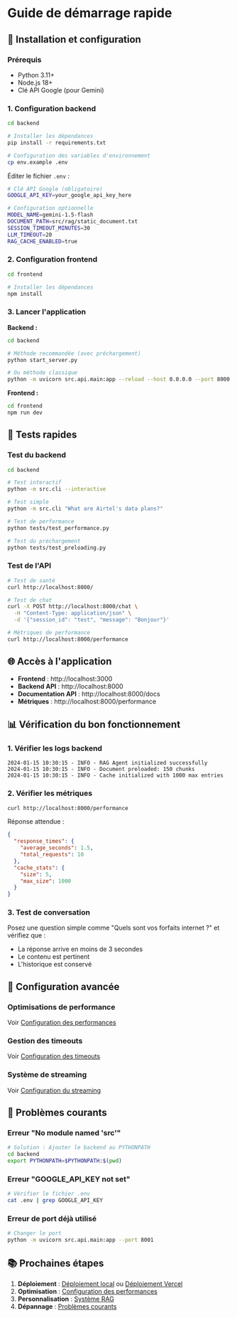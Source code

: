 # Guide de démarrage rapide

## 🚀 Installation et configuration

### Prérequis
- Python 3.11+
- Node.js 18+
- Clé API Google (pour Gemini)

### 1. Configuration backend

```bash
cd backend

# Installer les dépendances
pip install -r requirements.txt

# Configuration des variables d'environnement
cp env.example .env
```

Éditer le fichier `.env` :
```bash
# Clé API Google (obligatoire)
GOOGLE_API_KEY=your_google_api_key_here

# Configuration optionnelle
MODEL_NAME=gemini-1.5-flash
DOCUMENT_PATH=src/rag/static_document.txt
SESSION_TIMEOUT_MINUTES=30
LLM_TIMEOUT=20
RAG_CACHE_ENABLED=true
```

### 2. Configuration frontend

```bash
cd frontend

# Installer les dépendances
npm install
```

### 3. Lancer l'application

**Backend :**
```bash
cd backend

# Méthode recommandée (avec préchargement)
python start_server.py

# Ou méthode classique
python -m uvicorn src.api.main:app --reload --host 0.0.0.0 --port 8000
```

**Frontend :**
```bash
cd frontend
npm run dev
```

## 🧪 Tests rapides

### Test du backend
```bash
cd backend

# Test interactif
python -m src.cli --interactive

# Test simple
python -m src.cli "What are Airtel's data plans?"

# Test de performance
python tests/test_performance.py

# Test du préchargement
python tests/test_preloading.py
```

### Test de l'API
```bash
# Test de santé
curl http://localhost:8000/

# Test de chat
curl -X POST http://localhost:8000/chat \
  -H "Content-Type: application/json" \
  -d '{"session_id": "test", "message": "Bonjour"}'

# Métriques de performance
curl http://localhost:8000/performance
```

## 🌐 Accès à l'application

- **Frontend** : http://localhost:3000
- **Backend API** : http://localhost:8000
- **Documentation API** : http://localhost:8000/docs
- **Métriques** : http://localhost:8000/performance

## 📊 Vérification du bon fonctionnement

### 1. Vérifier les logs backend
```
2024-01-15 10:30:15 - INFO - RAG Agent initialized successfully
2024-01-15 10:30:15 - INFO - Document preloaded: 150 chunks
2024-01-15 10:30:15 - INFO - Cache initialized with 1000 max entries
```

### 2. Vérifier les métriques
```bash
curl http://localhost:8000/performance
```

Réponse attendue :
```json
{
  "response_times": {
    "average_seconds": 1.5,
    "total_requests": 10
  },
  "cache_stats": {
    "size": 5,
    "max_size": 1000
  }
}
```

### 3. Test de conversation
Posez une question simple comme "Quels sont vos forfaits internet ?" et vérifiez que :
- La réponse arrive en moins de 3 secondes
- Le contenu est pertinent
- L'historique est conservé

## 🔧 Configuration avancée

### Optimisations de performance
Voir [Configuration des performances](configuration/performance.md)

### Gestion des timeouts
Voir [Configuration des timeouts](configuration/timeouts.md)

### Système de streaming
Voir [Configuration du streaming](configuration/streaming.md)

## 🚨 Problèmes courants

### Erreur "No module named 'src'"
```bash
# Solution : Ajouter le backend au PYTHONPATH
cd backend
export PYTHONPATH=$PYTHONPATH:$(pwd)
```

### Erreur "GOOGLE_API_KEY not set"
```bash
# Vérifier le fichier .env
cat .env | grep GOOGLE_API_KEY
```

### Erreur de port déjà utilisé
```bash
# Changer le port
python -m uvicorn src.api.main:app --port 8001
```

## 📚 Prochaines étapes

1. **Déploiement** : [Déploiement local](deployment/local.md) ou [Déploiement Vercel](deployment/vercel.md)
2. **Optimisation** : [Configuration des performances](configuration/performance.md)
3. **Personnalisation** : [Système RAG](features/rag.md)
4. **Dépannage** : [Problèmes courants](troubleshooting/common-issues.md)
